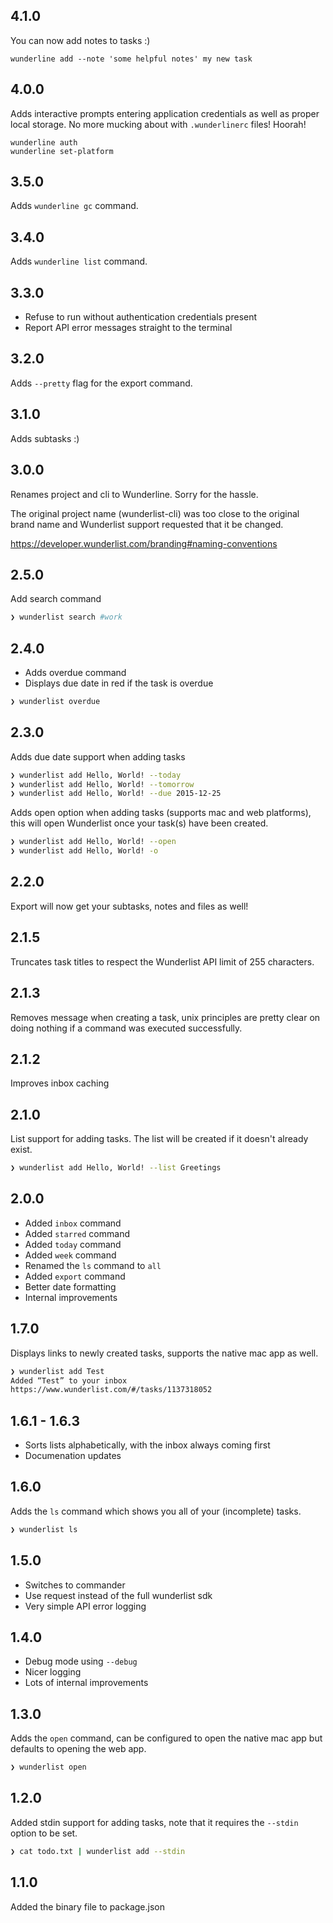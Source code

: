 ## 4.1.0

You can now add notes to tasks :)

```
wunderline add --note 'some helpful notes' my new task
```

## 4.0.0

Adds interactive prompts entering application credentials as well as proper
local storage. No more mucking about with `.wunderlinerc` files! Hoorah!

```
wunderline auth
wunderline set-platform
```

## 3.5.0

Adds `wunderline gc` command.

## 3.4.0

Adds `wunderline list` command.

## 3.3.0

- Refuse to run without authentication credentials present
- Report API error messages straight to the terminal

## 3.2.0

Adds `--pretty` flag for the export command.

## 3.1.0

Adds subtasks :)

## 3.0.0

Renames project and cli to Wunderline. Sorry for the hassle.

The original project name (wunderlist-cli) was too close to the original
brand name and Wunderlist support requested that it be changed.

https://developer.wunderlist.com/branding#naming-conventions

## 2.5.0

Add search command

```sh
❯ wunderlist search #work
```

## 2.4.0

- Adds overdue command
- Displays due date in red if the task is overdue

```sh
❯ wunderlist overdue
```

## 2.3.0

Adds due date support when adding tasks

```sh
❯ wunderlist add Hello, World! --today
❯ wunderlist add Hello, World! --tomorrow
❯ wunderlist add Hello, World! --due 2015-12-25
```

Adds open option when adding tasks (supports mac and web platforms), this will
open Wunderlist once your task(s) have been created.

```sh
❯ wunderlist add Hello, World! --open
❯ wunderlist add Hello, World! -o
```

## 2.2.0

Export will now get your subtasks, notes and files as well!

## 2.1.5

Truncates task titles to respect the Wunderlist API limit of 255 characters.

## 2.1.3

Removes message when creating a task, unix principles are pretty clear on doing
nothing if a command was executed successfully.

## 2.1.2

Improves inbox caching

## 2.1.0

List support for adding tasks. The list will be created if it doesn't already
exist.

```sh
❯ wunderlist add Hello, World! --list Greetings
```

## 2.0.0

- Added `inbox` command
- Added `starred` command
- Added `today` command
- Added `week` command
- Renamed the `ls` command to `all`
- Added `export` command
- Better date formatting
- Internal improvements

## 1.7.0

Displays links to newly created tasks, supports the native mac app as well.

```sh
❯ wunderlist add Test
Added “Test” to your inbox
https://www.wunderlist.com/#/tasks/1137318052
```

## 1.6.1 - 1.6.3

- Sorts lists alphabetically, with the inbox always coming first
- Documenation updates

## 1.6.0

Adds the `ls` command which shows you all of your (incomplete) tasks.

```sh
❯ wunderlist ls
```

## 1.5.0

- Switches to commander
- Use request instead of the full wunderlist sdk
- Very simple API error logging

## 1.4.0

- Debug mode using `--debug`
- Nicer logging
- Lots of internal improvements

## 1.3.0

Adds the `open` command, can be configured to open the native mac app but
defaults to opening the web app.

```sh
❯ wunderlist open
```

## 1.2.0

Added stdin support for adding tasks, note that it requires the `--stdin`
option to be set.

```sh
❯ cat todo.txt | wunderlist add --stdin
```

## 1.1.0

Added the binary file to package.json

